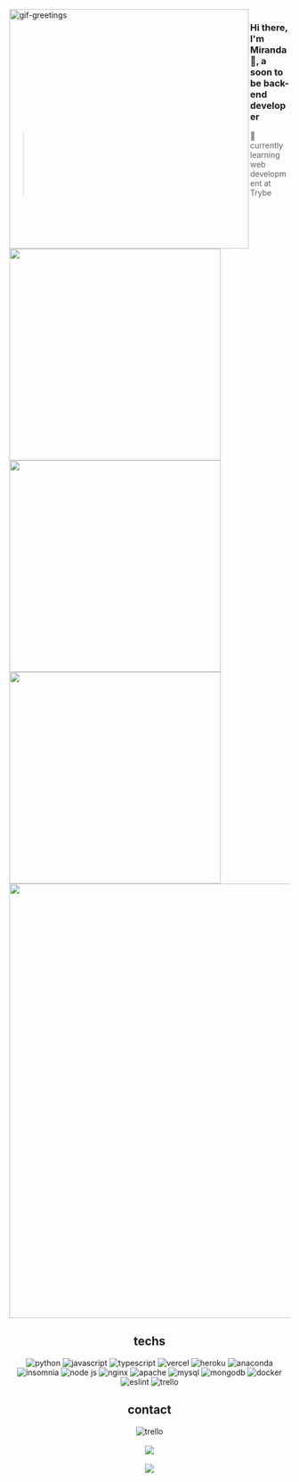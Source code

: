 
<img align="left" src="https://media.tenor.com/E8ihcPJQxpsAAAAi/coffee-skeleton.gif" alt="gif-greetings" width="430px"/>

<h3>Hi there, I'm Miranda 👋, a soon to be back-end developer</h3>

> 🌱 currently learning web development at Trybe

<div>
	<img src="https://github-readme-stats.vercel.app/api?username=miranda-almeida&theme=synthwave&hide_border=true&include_all_commits=false&count_private=true" width="380px" />
	<img src="https://github-readme-streak-stats.herokuapp.com/?user=miranda-almeida&theme=synthwave&hide_border=true" width="380px" />
	<img src="https://github-readme-stats.vercel.app/api/top-langs/?username=miranda-almeida&theme=synthwave&hide_border=true&include_all_commits=true&count_private=true&layout=compact" width="380px" />

<div display="flex" align="center">
<img src="https://github-trophies.vercel.app/?username=miranda-almeida&theme=dracula&no-frame=true&no-bg=false&margin-w=4" align="center" width="780px"/>
</div>

<h2 align="center">techs</h2>
	
<div display="flex" align="center" width="300px">
	<img src="https://img.shields.io/badge/python-3670A0?style=for-the-badge&logo=python&logoColor=ffdd54" alt="python" />
	<img src="https://img.shields.io/badge/javascript-%23323330.svg?style=for-the-badge&logo=javascript&logoColor=%23F7DF1" alt="javascript" />
	<img src="https://img.shields.io/badge/typescript-%23007ACC.svg?style=for-the-badge&logo=typescript&logoColor=white" alt="typescript" />
	<img src="https://img.shields.io/badge/vercel-%23000000.svg?style=for-the-badge&logo=vercel&logoColor=white" alt="vercel" />
	<img src="https://img.shields.io/badge/heroku-%23430098.svg?style=for-the-badge&logo=heroku&logoColor=white" alt="heroku" />
	<img src="https://img.shields.io/badge/Anaconda-%2344A833.svg?style=for-the-badge&logo=anaconda&logoColor=white" alt="anaconda" />
	<img src="https://img.shields.io/badge/Insomnia-black?style=for-the-badge&logo=insomnia&logoColor=5849BE" alt="insomnia" />
	<img src="https://img.shields.io/badge/node.js-6DA55F?style=for-the-badge&logo=node.js&logoColor=white" alt="node js" />
	<img src="https://img.shields.io/badge/nginx-%23009639.svg?style=for-the-badge&logo=nginx&logoColor=white" alt="nginx" />
	<img src="https://img.shields.io/badge/apache-%23D42029.svg?style=for-the-badge&logo=apache&logoColor=white" alt="apache" />
	<img src="https://img.shields.io/badge/mysql-%2300f.svg?style=for-the-badge&logo=mysql&logoColor=white" alt="mysql" />
	<img src="https://img.shields.io/badge/MongoDB-%234ea94b.svg?style=for-the-badge&logo=mongodb&logoColor=white" alt="mongodb" />
	<img src="https://img.shields.io/badge/docker-%230db7ed.svg?style=for-the-badge&logo=docker&logoColor=white" alt="docker" />
	<img src="https://img.shields.io/badge/ESLint-4B3263?style=for-the-badge&logo=eslint&logoColor=white" alt="eslint" />
	<img src="https://img.shields.io/badge/Trello-%23026AA7.svg?style=for-the-badge&logo=Trello&logoColor=white" alt="trello" />
</div>

<h2 align="center">contact</h2>
	
<div display="flex" align="center"> 
	<img href="https://www.linkedin.com/in/miranda-almeida" src="https://img.shields.io/badge/-LinkedIn-%230077B5?style=for-the-badge&logo=linkedin&logoColor=white" target="_blank" alt="trello" />
</div>
<br/>
<div display="flex" align="center">
	<img src="http://images.uncyc.org/pt/e/eb/Cherubimon.gif" href="https://www.linkedin.com/in/miranda-almeida/" />
</div>
<br />
<div display="flex" align="center">
<img src="https://visitcount.itsvg.in/api?id=miranda-almeida&icon=4&color=10" />
</div>
